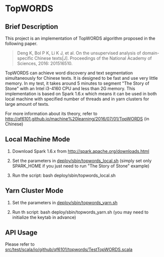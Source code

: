 # TopWORDS

## Brief Description

This project is an implementation of TopWORDS algorithm proposed in the following paper.

> Deng K, Bol P K, Li K J, et al. On the unsupervised analysis of domain-specific Chinese texts[J]. Proceedings of the National Academy of Sciences, 2016: 201516510.

TopWORDS can achieve word discovery and text segmentation simultaneously for Chinese texts. It is designed to be fast and use very little memory. In my test, it takes around 5 minutes to segment "The Story of Stone" with an Intel i3-4160 CPU and less than 2G memory. This implementation is based on Spark 1.6.x which means it can be used in both local machine with specified number of threads and in yarn clusters for large amount of texts.

For more information about its theory, refer to http://qf6101.github.io/machine%20learning/2016/07/01/TopWORDS (in Chinese)

## Local Machine Mode

1. Download Spark 1.6.x from http://spark.apache.org/downloads.html

2. Set the parameters in [deploy/sbin/topwords_local.sh](deploy/sbin/topwords_local.sh) (simply set only SPARK_HOME if you just need to run "The
Story of Stone" example)

3. Run the script: bash deploy/sbin/topwords_local.sh

## Yarn Cluster Mode

1. Set the parameters in [deploy/sbin/topwords_yarn.sh](deploy/sbin/topwords_yarn.sh)

2. Run th script: bash deploy/sbin/topwords_yarn.sh (you may need to initialize the keytab in advance)

## API Usage

Please refer to [src/test/scala/io/github/qf6101/topwords/TestTopWORDS.scala](src/test/scala/io/github/qf6101/topwords/TestTopWORDS.scala)
